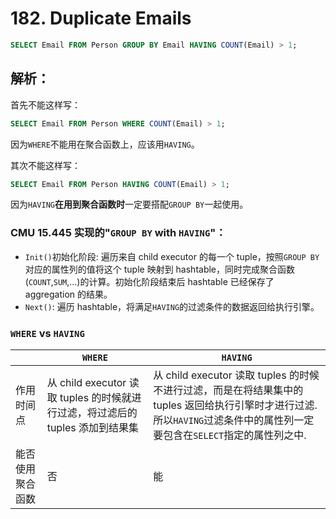 # 182. Duplicate Emails
```sql
SELECT Email FROM Person GROUP BY Email HAVING COUNT(Email) > 1;
```

## 解析：
首先不能这样写：
```sql
SELECT Email FROM Person WHERE COUNT(Email) > 1;
```
因为`WHERE`不能用在聚合函数上，应该用`HAVING`。

其次不能这样写：
```sql
SELECT Email FROM Person HAVING COUNT(Email) > 1;
```
因为`HAVING`**在用到聚合函数时**一定要搭配`GROUP BY`一起使用。

### CMU 15.445 实现的"`GROUP BY` with `HAVING`"：
- `Init()`初始化阶段: 遍历来自 child executor 的每一个 tuple，按照`GROUP BY`对应的属性列的值将这个 tuple 映射到 hashtable，同时完成聚合函数(`COUNT`,`SUM`,...)的计算。初始化阶段结束后 hashtable 已经保存了 aggregation 的结果。
- `Next()`: 遍历 hashtable，将满足`HAVING`的过滤条件的数据返回给执行引擎。

### `WHERE` vs `HAVING`
|     | `WHERE` | `HAVING` |
| --- | --- | --- |
| 作用时间点 | 从 child executor 读取 tuples 的时候就进行过滤，将过滤后的 tuples 添加到结果集 | 从 child executor 读取 tuples 的时候不进行过滤，而是在将结果集中的 tuples 返回给执行引擎时才进行过滤. 所以`HAVING`过滤条件中的属性列一定要包含在`SELECT`指定的属性列之中. |
| 能否使用聚合函数 | 否 | 能 |
